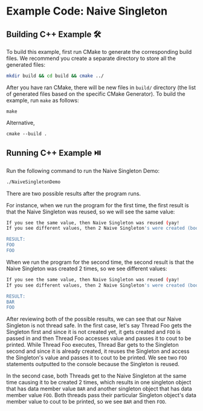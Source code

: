 # Example Code: Naive Singleton

## Building C++ Example :hammer_and_wrench:

To build this example, first run CMake to generate the corresponding build files. We recommend you create a separate directory to store all the generated files:

~~~bash
mkdir build && cd build && cmake ../
~~~

After you have ran CMake, there will be new files in `build/` directory (the list of generated files based on the specific CMake Generator). To build the example, run `make` as follows:

~~~
make
~~~

Alternative,

~~~
cmake --build .
~~~

## Running C++ Example :play_or_pause_button:

Run the following command to run the Naive Singleton Demo:

~~~bash
./NaiveSingletonDemo
~~~

There are two possible results after the program runs. 

For instance, when we run the program for the first time, the first result is that the Naive Singleton was reused, so we will see the same value:

~~~bash
If you see the same value, then Naive Singleton was reused (yay!
If you see different values, then 2 Naive Singleton's were created (booo!!)

RESULT:
FOO
FOO
~~~

When we run the program for the second time, the second result is that the Naive Singleton was created 2 times, so we see different values:

~~~bash
If you see the same value, then Naive Singleton was reused (yay!
If you see different values, then 2 Naive Singleton's were created (booo!!)

RESULT:
BAR
FOO
~~~

After reviewing both of the possible results, we can see that our Naive Singleton is not thread safe. In the first case, let's say Thread Foo gets the Singleton first and since it is not created yet, it gets created and `FOO` is passed in and then Thread Foo accesses value and passes it to cout to be printed. While Thread Foo executes, Thread Bar gets to the Singleton second and since it is already created, it reuses the Singleton and access the Singleton's value and passes it to cout to be printed. We see two `FOO` statements outputted to the console because the Singleton is reused.

In the second case, both Threads get to the Naive Singleton at the same time causing it to be created 2 times, which results in one singleton object that has data member value `BAR` and another singleton object that has data member value `FOO`. Both threads pass their particular Singleton object's data member value to cout to be printed, so we see `BAR` and then `FOO`.